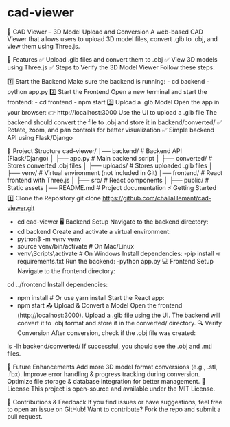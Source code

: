 # cad-viewer
📌 CAD Viewer – 3D Model Upload and Conversion
A web-based CAD Viewer that allows users to upload 3D model files, convert .glb to .obj, and view them using Three.js.

🚀 Features
✅ Upload .glb files and convert them to .obj
✅ View 3D models using Three.js
✅ Steps to Verify the 3D Model Viewer
Follow these steps:

1️⃣ Start the Backend
Make sure the backend is running:
    -  cd backend
    -  python app.py
2️⃣ Start the Frontend
Open a new terminal and start the frontend:
    -  cd frontend
    - npm start
3️⃣ Upload a .glb Model
Open the app in your browser:
👉 http://localhost:3000
Use the UI to upload a .glb file
The backend should convert the file to .obj and store it in backend/converted/
✅ Rotate, zoom, and pan controls for better visualization
✅ Simple backend API using Flask/Django

📂 Project Structure
cad-viewer/
│── backend/        # Backend API (Flask/Django)
│   ├── app.py      # Main backend script
│   ├── converted/  # Stores converted .obj files
│   ├── uploads/    # Stores uploaded .glb files
│   ├── venv/       # Virtual environment (not included in Git)
│── frontend/       # React frontend with Three.js
│   ├── src/        # React components
│   ├── public/     # Static assets
│── README.md       # Project documentation
⚡ Getting Started
1️⃣ Clone the Repository
git clone https://github.com/challaHemant/cad-viewer.git
   - cd cad-viewer
🖥️ Backend Setup
Navigate to the backend directory:
   - cd backend
Create and activate a virtual environment:
   - python3 -m venv venv
   - source venv/bin/activate  # On Mac/Linux
   - venv\Scripts\activate      # On Windows
Install dependencies:
  -pip install -r requirements.txt
Run the backend:
  -python app.py
💻 Frontend Setup
Navigate to the frontend directory:

cd ../frontend
Install dependencies:

  - npm install  # Or use yarn install
Start the React app:
  - npm start
📤 Upload & Convert a Model
Open the frontend (http://localhost:3000).
Upload a .glb file using the UI.
The backend will convert it to .obj format and store it in the converted/ directory.
🔍 Verify Conversion
After conversion, check if the .obj file was created:

ls -lh backend/converted/
If successful, you should see the .obj and .mtl files.

🎯 Future Enhancements
Add more 3D model format conversions (e.g., .stl, .fbx).
Improve error handling & progress tracking during conversion.
Optimize file storage & database integration for better management.
📜 License
This project is open-source and available under the MIT License.

🌟 Contributions & Feedback
If you find issues or have suggestions, feel free to open an issue on GitHub!
Want to contribute? Fork the repo and submit a pull request.
